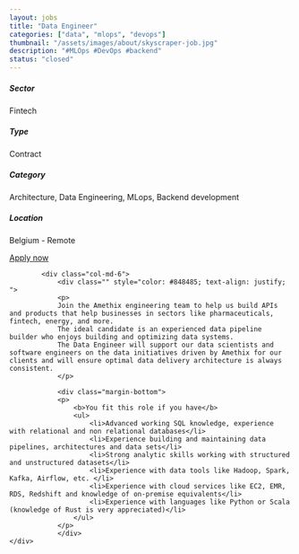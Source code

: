 ```yaml
---
layout: jobs
title: "Data Engineer"
categories: ["data", "mlops", "devops"]
thumbnail: "/assets/images/about/skyscraper-job.jpg"
description: "#MLOps #DevOps #backend"
status: "closed"
---
```


<section class="section about overflow-hidden margin-bottom">
	<div class="container">
		<div class="row">
			<div class="col-lg-4" style="text-align: left;">
				<h5 class="text-color font-weight-bold mb-2">Sector</h5>
					<p>Fintech</p>
				<h5 class="text-color font-weight-bold mb-2">Type</h5>
					<p>Contract</p>
				<h5 class="text-color font-weight-bold mb-2">Category</h5>
					<p>Architecture, Data Engineering, MLops, Backend development</p>
				<h5 class="text-color font-weight-bold mb-2">Location</h5>
					<p>Belgium - Remote</p>
					<a href="mailto:jobs@amethix.com" class="btn btn-primary text-uppercase margin-top">Apply now</a>
			</div>

			<div class="col-md-6">
				<div class="" style="color: #848485; text-align: justify; ">
				<p>
				Join the Amethix engineering team to help us build APIs and products that help businesses in sectors like pharmaceuticals, fintech, energy, and more.
				The ideal candidate is an experienced data pipeline builder who enjoys building and optimizing data systems.
				The Data Engineer will support our data scientists and software engineers on the data initiatives driven by Amethix for our clients and will ensure optimal data delivery architecture is always consistent.
				</p>

				<div class="margin-bottom">
				<p>
					<b>You fit this role if you have</b>
					<ul>
						<li>Advanced working SQL knowledge, experience with relational and non relational databases</li>
						<li>Experience building and maintaining data pipelines, architectures and data sets</li>
						<li>Strong analytic skills working with structured and unstructured datasets</li>
						<li>Experience with data tools like Hadoop, Spark, Kafka, Airflow, etc. </li>
						<li>Experience with cloud services like EC2, EMR, RDS, Redshift and knowledge of on-premise equivalents</li>
						<li>Experience with languages like Python or Scala (knowledge of Rust is very appreciated)</li>
					</ul>
				</p>
				</div>
	</div>
</div>
